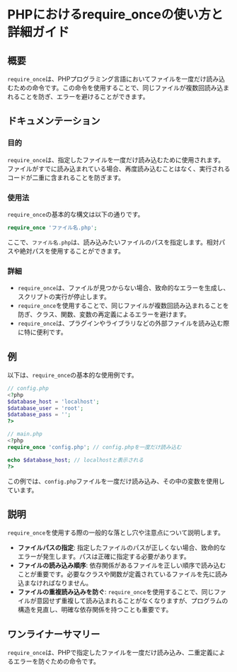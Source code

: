 <!--
Meta Description: # PHPにおけるrequire_onceの使い方と詳細ガイド ## 概要 `require_once`は、PHPプログラミング言語においてファイルを一度だけ読み込むための命令です。この命令を使用することで、同じファイルが複数回読み込まれることを防ぎ、エラーを避けることができます。 ## ドキュメン...
Meta Keywords: require_once, php, config, 同じファイルが複数回読み込まれることを防ぎ, ファイル名
-->

# PHPにおけるrequire_onceの使い方と詳細ガイド

## 概要
`require_once`は、PHPプログラミング言語においてファイルを一度だけ読み込むための命令です。この命令を使用することで、同じファイルが複数回読み込まれることを防ぎ、エラーを避けることができます。

## ドキュメンテーション
### 目的
`require_once`は、指定したファイルを一度だけ読み込むために使用されます。ファイルがすでに読み込まれている場合、再度読み込むことはなく、実行されるコードが二重に含まれることを防ぎます。

### 使用法
`require_once`の基本的な構文は以下の通りです。

```php
require_once 'ファイル名.php';
```

ここで、`ファイル名.php`は、読み込みたいファイルのパスを指定します。相対パスや絶対パスを使用することができます。

### 詳細
- `require_once`は、ファイルが見つからない場合、致命的なエラーを生成し、スクリプトの実行が停止します。
- `require_once`を使用することで、同じファイルが複数回読み込まれることを防ぎ、クラス、関数、変数の再定義によるエラーを避けます。
- `require_once`は、プラグインやライブラリなどの外部ファイルを読み込む際に特に便利です。

## 例
以下は、`require_once`の基本的な使用例です。

```php
// config.php
<?php
$database_host = 'localhost';
$database_user = 'root';
$database_pass = '';
?>

// main.php
<?php
require_once 'config.php'; // config.phpを一度だけ読み込む

echo $database_host; // localhostと表示される
?>
```

この例では、`config.php`ファイルを一度だけ読み込み、その中の変数を使用しています。

## 説明
`require_once`を使用する際の一般的な落とし穴や注意点について説明します。

- **ファイルパスの指定**: 指定したファイルのパスが正しくない場合、致命的なエラーが発生します。パスは正確に指定する必要があります。
- **ファイルの読み込み順序**: 依存関係があるファイルを正しい順序で読み込むことが重要です。必要なクラスや関数が定義されているファイルを先に読み込まなければなりません。
- **ファイルの重複読み込みを防ぐ**: `require_once`を使用することで、同じファイルが意図せず重複して読み込まれることがなくなりますが、プログラムの構造を見直し、明確な依存関係を持つことも重要です。

## ワンライナーサマリー
`require_once`は、PHPで指定したファイルを一度だけ読み込み、二重定義によるエラーを防ぐための命令です。